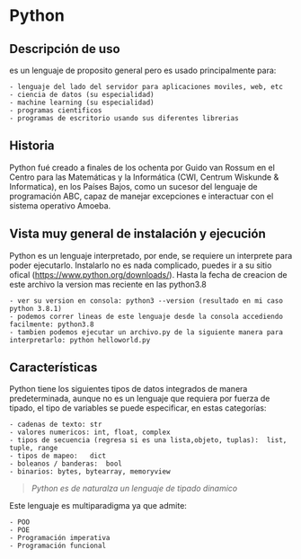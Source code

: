 # Python 

## Descripción de uso
es un lenguaje de proposito general pero es usado principalmente para:

    - lenguaje del lado del servidor para aplicaciones moviles, web, etc
    - ciencia de datos (su especialidad)
    - machine learning (su especialidad)
    - programas cientificos
    - programas de escritorio usando sus diferentes librerias

## Historia 
Python fué creado a finales de los ochenta​ por Guido van Rossum en el Centro para las Matemáticas y la Informática
(CWI, Centrum Wiskunde & Informatica), en los Países Bajos, como un sucesor del lenguaje de programación ABC, capaz de
manejar excepciones e interactuar con el sistema operativo Amoeba.

## Vista muy general de instalación y ejecución

Python es un lenguaje interpretado, por ende, se requiere un interprete para poder ejecutarlo. Instalarlo no es nada complicado, puedes ir a su sitio ofical (https://www.python.org/downloads/). Hasta la fecha de creacion de este archivo la version mas reciente en las python3.8

    - ver su version en consola: python3 --version (resultado en mi caso python 3.8.1) 
    - podemos correr lineas de este lenguaje desde la consola accediendo facilmente: python3.8 
    - tambien podemos ejecutar un archivo.py de la siguiente manera para interpretarlo: python helloworld.py

## Características

Python tiene los siguientes tipos de datos integrados de manera predeterminada, aunque no es un lenguaje que requiera por fuerza de tipado, el tipo de variables se puede especificar, en estas categorías:

    - cadenas de texto:	str
    - valores numericos: int, float, complex
    - tipos de secuencia (regresa si es una lista,objeto, tuplas):	list, tuple, range
    - tipos de mapeo:	dict
    - boleanos / banderas:	bool
    - binarios:	bytes, bytearray, memoryview

> *Python es de naturalza un lenguaje de tipado dinamico*

Este lenguaje es multiparadigma ya que admite:

    - POO
    - POE
    - Programación imperativa
    - Programación funcional
